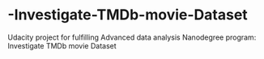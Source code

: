 # -Investigate-TMDb-movie-Dataset
Udacity project for fulfilling  Advanced data analysis Nanodegree program:  Investigate TMDb movie Dataset
